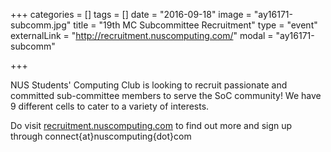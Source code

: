 +++
categories = []
tags = []
date = "2016-09-18"
image = "ay16171-subcomm.jpg"
title = "19th MC Subcommittee Recruitment"
type = "event"
externalLink = "http://recruitment.nuscomputing.com/"
modal = "ay16171-subcomm"

+++

NUS Students' Computing Club is looking to recruit passionate and committed sub-committee members to serve the SoC community! We have 9 different cells to cater to a variety of interests.

Do visit [recruitment.nuscomputing.com](http://recruitment.nuscomputing.com/) to find out more and sign up through connect{at}nuscomputing{dot}com
